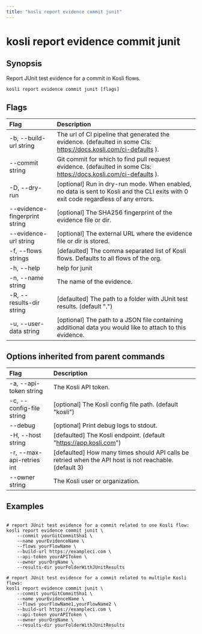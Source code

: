 ```yaml
---
title: "kosli report evidence commit junit"
---
```


# kosli report evidence commit junit

## Synopsis

Report JUnit test evidence for a commit in Kosli flows.

```shell
kosli report evidence commit junit [flags]
```

## Flags
| Flag | Description |
| :--- | :--- |
|    -b, --build-url string  |  The url of CI pipeline that generated the evidence. (defaulted in some CIs: https://docs.kosli.com/ci-defaults ).  |
|        --commit string  |  Git commit for which to find pull request evidence. (defaulted in some CIs: https://docs.kosli.com/ci-defaults ).  |
|    -D, --dry-run  |  [optional] Run in dry-run mode. When enabled, no data is sent to Kosli and the CLI exits with 0 exit code regardless of any errors.  |
|        --evidence-fingerprint string  |  [optional] The SHA256 fingerprint of the evidence file or dir.  |
|        --evidence-url string  |  [optional] The external URL where the evidence file or dir is stored.  |
|    -f, --flows strings  |  [defaulted] The comma separated list of Kosli flows. Defaults to all flows of the org.  |
|    -h, --help  |  help for junit  |
|    -n, --name string  |  The name of the evidence.  |
|    -R, --results-dir string  |  [defaulted] The path to a folder with JUnit test results. (default ".")  |
|    -u, --user-data string  |  [optional] The path to a JSON file containing additional data you would like to attach to this evidence.  |


## Options inherited from parent commands
| Flag | Description |
| :--- | :--- |
|    -a, --api-token string  |  The Kosli API token.  |
|    -c, --config-file string  |  [optional] The Kosli config file path. (default "kosli")  |
|        --debug  |  [optional] Print debug logs to stdout.  |
|    -H, --host string  |  [defaulted] The Kosli endpoint. (default "https://app.kosli.com")  |
|    -r, --max-api-retries int  |  [defaulted] How many times should API calls be retried when the API host is not reachable. (default 3)  |
|        --owner string  |  The Kosli user or organization.  |


## Examples

```shell

# report JUnit test evidence for a commit related to one Kosli flow:
kosli report evidence commit junit \
	--commit yourGitCommitSha1 \
	--name yourEvidenceName \
	--flows yourFlowName \
	--build-url https://exampleci.com \
	--api-token yourAPIToken \
	--owner yourOrgName	\
	--results-dir yourFolderWithJUnitResults

# report JUnit test evidence for a commit related to multiple Kosli flows:
kosli report evidence commit junit \
	--commit yourGitCommitSha1 \
	--name yourEvidenceName \
	--flows yourFlowName1,yourFlowName2 \
	--build-url https://exampleci.com \
	--api-token yourAPIToken \
	--owner yourOrgName	\
	--results-dir yourFolderWithJUnitResults

```

